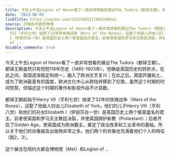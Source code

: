 ```yaml
---
title: 今天上午去Legion of Honor看了一直非常想看的展出The Tudors（都铎王朝）。都铎王朝虽然只有短短118年历史（1485-1603年），但确是英国历史的转折点，在此之间...
date: '2023-08-05'
linkTitle: https://weibo.com/1251560221/Ndh240bxu
source: 子陵在听歌的微博
description: 今天上午去Legion of Honor看了一直非常想看的展出The Tudors（都铎王朝）。都铎王朝虽然只有短短118年历史（1485-1603年），但确是英国历史的转折点，在此之间，英国逐渐稳定和统一，融入了欧洲文艺复兴；在此之后，英国开疆拓土，成为了欧洲最富有的国度，欧洲文化中心从欧陆转移到了伦敦。虽然这个时期的时间短暂，但描述这个时期的著作和影视作品不计其数。<br><br>都铎王朝起始于Henry
  VII（亨利七世）结束了32年的玫瑰战争（Wars of the Roses），迎娶了他敌人的女儿Elizabeth of York。他们的儿子Henry VIII（亨利八世）和他们的孙女Elizabeth
  I（伊丽莎白一世）是英国历史上两个极富盛名的君主。前者使英国和罗马天主教廷决裂，并使英国拥护新教（Protestant）；后者开启了Golden Age，使英国成为欧洲霸主，奠定了政治改革和工业革命的基础。所以关于他们的肖像画及出版物非常之多。他们两个的肖像也充满着他们个人的特征（图2，3）。<br><br>这个展览在纽约大都会博物馆（Met）和Legion
  of ...
disable_comments: true
---
```

今天上午去Legion of Honor看了一直非常想看的展出The Tudors（都铎王朝）。都铎王朝虽然只有短短118年历史（1485-1603年），但确是英国历史的转折点，在此之间，英国逐渐稳定和统一，融入了欧洲文艺复兴；在此之后，英国开疆拓土，成为了欧洲最富有的国度，欧洲文化中心从欧陆转移到了伦敦。虽然这个时期的时间短暂，但描述这个时期的著作和影视作品不计其数。<br><br>都铎王朝起始于Henry VII（亨利七世）结束了32年的玫瑰战争（Wars of the Roses），迎娶了他敌人的女儿Elizabeth of York。他们的儿子Henry VIII（亨利八世）和他们的孙女Elizabeth I（伊丽莎白一世）是英国历史上两个极富盛名的君主。前者使英国和罗马天主教廷决裂，并使英国拥护新教（Protestant）；后者开启了Golden Age，使英国成为欧洲霸主，奠定了政治改革和工业革命的基础。所以关于他们的肖像画及出版物非常之多。他们两个的肖像也充满着他们个人的特征（图2，3）。<br><br>这个展览在纽约大都会博物馆（Met）和Legion of ...